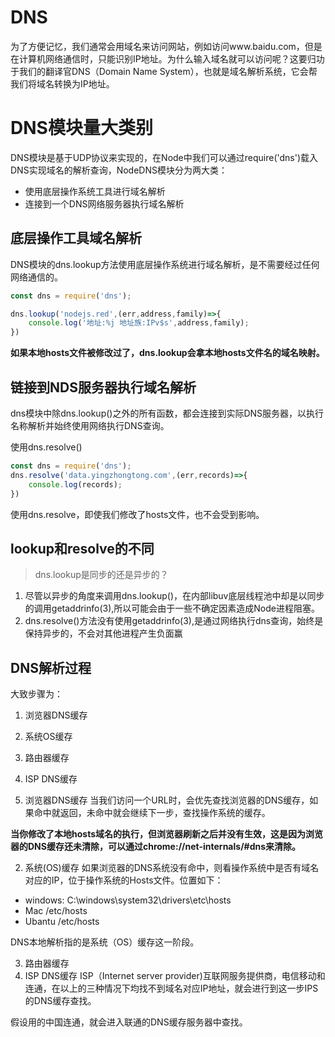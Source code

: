<!--
 * @Description: 
 * @Author: johe.huang
 * @Date: 2020-05-11 21:41:09
 -->
# DNS
为了方便记忆，我们通常会用域名来访问网站，例如访问www.baidu.com，但是在计算机网络通信时，只能识别IP地址。为什么输入域名就可以访问呢？这要归功于我们的翻译官DNS（Domain Name System），也就是域名解析系统，它会帮我们将域名转换为IP地址。

# DNS模块量大类别
DNS模块是基于UDP协议来实现的，在Node中我们可以通过require('dns')载入DNS实现域名的解析查询，NodeDNS模块分为两大类：
- 使用底层操作系统工具进行域名解析
- 连接到一个DNS网络服务器执行域名解析

## 底层操作工具域名解析
DNS模块的dns.lookup方法使用底层操作系统进行域名解析，是不需要经过任何网络通信的。
```javascript
const dns = require('dns');

dns.lookup('nodejs.red',(err,address,family)=>{
    console.log('地址:%j 地址族:IPv$s',address,family);
})

```
**如果本地hosts文件被修改过了，dns.lookup会拿本地hosts文件名的域名映射。**

## 链接到NDS服务器执行域名解析
dns模块中除dns.lookup()之外的所有函数，都会连接到实际DNS服务器，以执行名称解析并始终使用网络执行DNS查询。

使用dns.resolve()
```javascript
const dns = require('dns');
dns.resolve('data.yingzhongtong.com',(err,records)=>{
    console.log(records);
})
```
使用dns.resolve，即使我们修改了hosts文件，也不会受到影响。

## lookup和resolve的不同
> dns.lookup是同步的还是异步的？

1. 尽管以异步的角度来调用dns.lookup()，在内部libuv底层线程池中却是以同步的调用getaddrinfo(3),所以可能会由于一些不确定因素造成Node进程阻塞。
2. dns.resolve()方法没有使用getaddrinfo(3),是通过网络执行dns查询，始终是保持异步的，不会对其他进程产生负面赢

## DNS解析过程
大致步骤为：
1. 浏览器DNS缓存
2. 系统OS缓存
3. 路由器缓存
4. ISP DNS缓存

1. 浏览器DNS缓存
当我们访问一个URL时，会优先查找浏览器的DNS缓存，如果命中就返回，未命中就会继续下一步，查找操作系统的缓存。

**当你修改了本地hosts域名的执行，但浏览器刷新之后并没有生效，这是因为浏览器的DNS缓存还未清除，可以通过chrome://net-internals/#dns来清除。**

2. 系统(OS)缓存
如果浏览器的DNS系统没有命中，则看操作系统中是否有域名对应的IP，位于操作系统的Hosts文件。位置如下：
- windows: C:\windows\system32\drivers\etc\hosts
- Mac /etc/hosts
- Ubantu /etc/hosts

DNS本地解析指的是系统（OS）缓存这一阶段。

3. 路由器缓存
4. ISP DNS缓存
ISP（Internet server provider)互联网服务提供商，电信移动和连通，在以上的三种情况下均找不到域名对应IP地址，就会进行到这一步IPS的DNS缓存查找。

假设用的中国连通，就会进入联通的DNS缓存服务器中查找。